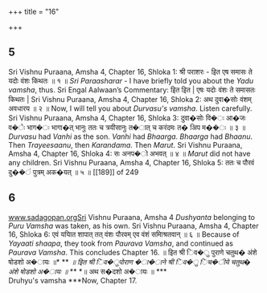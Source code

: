 +++
title = "16"

+++


## 5
Sri Vishnu Puraana, Amsha 4, Chapter 16, Shloka 1: श्री पराशरः - इित एष समासः ते यदोः वंशः किथतः ॥ १ ॥ *Sri Paraasharar* - I have briefly told you about the *Yadu vamsha*, thus. Sri Engal Aalwaan’s Commentary: इित इित | एषः यदोः वंशः ते समासतः किथतः | Sri Vishnu Puraana, Amsha 4, Chapter 16, Shloka 2: अथ दुवा�सोः वंशम् अवधारय ॥ २ ॥ Now, I will tell you about *Durvasu's vamsha*. Listen carefully. Sri Vishnu Puraana, Amsha 4, Chapter 16, Shloka 3: दुवा�सोः वि�ः आ�जः व�ेः भाग�ः भागा�त् भानुः ततः च त्रयीसानुः त�ात् च करंदमः त� अिप म��ः ॥ ३ ॥ *Durvasu* had *Vanhi* as the son. *Vanhi* had *Bhaarga. Bhaarga* had *Bhaanu*. Then *Trayeesaanu*, then *Karandama*. Then *Marut*. Sri Vishnu Puraana, Amsha 4, Chapter 16, Shloka 4: सः अनप�ो अभवत् ॥ ४ ॥ *Marut* did not have any children. Sri Vishnu Puraana, Amsha 4, Chapter 16, Shloka 5:  ततः च पौरवं दु��ं पुत्रम् अक�यत् ॥ ५ ॥  [[189]] of 249 





## 6
www.sadagopan.orgSri Vishnu Puraana, Amsha 4 *Dushyanta* belonging to *Puru Vamsha* was taken, as his own. Sri Vishnu Puraana, Amsha 4, Chapter 16, Shloka 6:  एवं ययाित शापात् तत् वंशः पौरवम् एव वंशं समािश्रतवान् ॥ ६ ॥ Because of *Yayaati shaapa*, they took from *Paurava Vamsha*, and continued as *Paurava Vamsha*. This concludes Chapter 16. ॥ इित श्री िव�ु पुराणे चतुथ� अंशे षोडशो अ�ायः ॥* ** *॥ इित श्री िव�ुपोराण �ा�ाने श्री िव�ु िच�ीये चतुथ� अंशे षोडशो अ�ायः ॥* ** *॥ अथ स�दशो अ�ायः ॥ ***   
Druhyu's vamsha ***Now, Chapter 17. 
